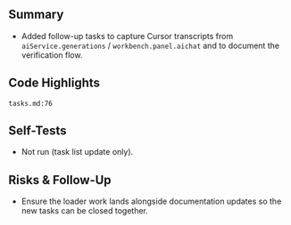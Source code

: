 ## Summary

- Added follow-up tasks to capture Cursor transcripts from `aiService.generations` / `workbench.panel.aichat` and to document the verification flow.

## Code Highlights

```text
tasks.md:76
```

## Self-Tests

- Not run (task list update only).

## Risks & Follow-Up

- Ensure the loader work lands alongside documentation updates so the new tasks can be closed together.
